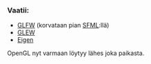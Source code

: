 ### Vaatii:
- [GLFW](http://www.glfw.org) (korvataan pian [SFML](http://www.sfml-dev.org/):llä)
- [GLEW](https://github.com/nigels-com/glew)
- [Eigen](http://eigen.tuxfamily.org/index.php?title=Main_Page)

OpenGL nyt varmaan löytyy lähes joka paikasta.
